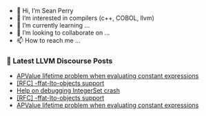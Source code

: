 - 👋 Hi, I’m Sean Perry
- 👀 I’m interested in compilers (c++, COBOL, llvm)
- 🌱 I’m currently learning ...
- 💞️ I’m looking to collaborate on ...
- 📫 How to reach me ...

<!---
s66perry/s66perry is a ✨ special ✨ repository because its `README.md` (this file) appears on your GitHub profile.
You can click the Preview link to take a look at your changes.
--->
### 📕 Latest LLVM Discourse Posts

<!-- DISCOURSE-LLVM:START -->
- [APValue lifetime problem when evaluating constant expressions](https://discourse.llvm.org/t/apvalue-lifetime-problem-when-evaluating-constant-expressions/64002#post_7)
- [[RFC] -ffat-lto-objects support](https://discourse.llvm.org/t/rfc-ffat-lto-objects-support/63977#post_13)
- [Help on debugging IntegerSet crash](https://discourse.llvm.org/t/help-on-debugging-integerset-crash/64105#post_14)
- [[RFC] -ffat-lto-objects support](https://discourse.llvm.org/t/rfc-ffat-lto-objects-support/63977#post_12)
- [APValue lifetime problem when evaluating constant expressions](https://discourse.llvm.org/t/apvalue-lifetime-problem-when-evaluating-constant-expressions/64002#post_6)
<!-- DISCOURSE-LLVM:END -->
